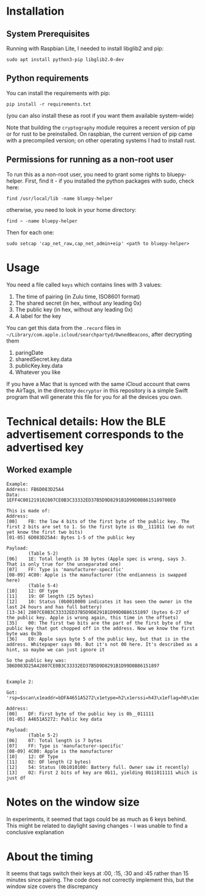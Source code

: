 # Installation

## System Prerequisites
Running with Raspbian Lite, I needed to install libglib2 and pip:
```
sudo apt install python3-pip libglib2.0-dev
```

## Python requirements
You can install the requirements with pip:
```
pip install -r requirements.txt
```

(you can also install these as root if you want them available system-wide)

Note that building the `cryptography` module requires a recent version of pip or for rust to be preinstalled. On raspbian, the current version of pip came with a precompiled version; on other operating systems I had to install rust.

## Permissions for running as a non-root user

To run this as a non-root user, you need to grant some rights to bluepy-helper. First, find it - if you installed the python packages with sudo, check here:

```
find /usr/local/lib -name bluepy-helper
```

otherwise, you need to look in your home directory:

```
find ~ -name bluepy-helper
```

Then for each one:

```
sudo setcap 'cap_net_raw,cap_net_admin+eip' <path to bluepy-helper>
```

# Usage

You need a file called `keys` which contains lines with 3 values:

1.  The time of pairing (in Zulu time, ISO8601 format)
2.  The shared secret (in hex, without any leading 0x)
3.  The public key (in hex, without any leading 0x)
4.  A label for the key

You can get this data from the `.record` files in `~/Library/com.apple.icloud/searchpartyd/OwnedBeacons`, after decrypting them

1.  paringDate
2.  sharedSecret.key.data
3.  publicKey.key.data
4.  Whatever you like

If you have a Mac that is synced with the same iCloud account that owns the AirTags, in the directory `decryptor` in this repository is a simple Swift program that will generate this file for you for all the devices you own.

# Technical details: How the BLE advertisement corresponds to the advertised key
## Worked example

```
Example:
Address: FB6D083D25A4
Data:    1EFF4C001219102807CE0B3C33332ED37B5D9D8291B1D99D0B8615189700E0

This is made of:
Address:
[00]    FB: the low 4 bits of the first byte of the public key. The first 2 bits are set to 1. So the first byte is 0b__111011 (we do not yet know the first two bits)
[01-05] 6D083D25A4: Bytes 1-5 of the public key

Payload:
        (Table 5-2)
[06]    1E: Total length is 30 bytes (Apple spec is wrong, says 3. That is only true for the unseparated one)
[07]    FF: Type is 'manufacturer-specific'
[08-09] 4C00: Apple is the manufacturer (the endianness is swapped here)
        (Table 5-4)
[10]    12: OF type
[11]    19: OF length (25 bytes)
[12]    10: Status (0b0010000 indicates it has seen the owner in the last 24 hours and has full battery)
[13-34] 2807CE0B3C33332ED37B5D9D8291B1D99D0B86151897 (bytes 6-27 of the public key. Apple is wrong again, this time in the offsets)
[35]    00: The first two bits are the part of the first byte of the public key that got chopped off in the address. Now we know the first byte was 0x3b
[36]    E0: Apple says byte 5 of the public key, but that is in the address. Whitepaper says 00. But it's not 00 here. It's described as a hint, so maybe we can just ignore it

So the public key was: 3B6D083D25A42807CE0B3C33332ED37B5D9D8291B1D99D0B86151897


Example 2:

Got: 'rsp=$scan\x1eaddr=bDFA4651A5272\x1etype=h2\x1erssi=h43\x1eflag=h0\x1ed=b07FF4C0012025402\n'

Address:
[00]    DF: First byte of the public key is 0b__011111
[01-05] A4651A5272: Public key data

Payload:
        (Table 5-2)
[06]    07: Total length is 7 bytes
[07]    FF: Type is 'manufacturer-specific'
[08-09] 4C00: Apple is the manufacturer
[10]    12: OF Type
[11]    02: OF length (2 bytes)
[12]    54: Status (0b1010100: Battery full. Owner saw it recently)
[13]    02: First 2 bits of key are 0b11, yielding 0b11011111 which is just df
```


# Notes on the window size
In experiments, it seemed that tags could be as much as 6 keys behind. This might be related to daylight saving changes - I was unable to find a conclusive explanation

# About the timing
It seems that tags switch their keys at :00, :15, :30 and :45 rather than 15 minutes since pairing. The code does not correctly implement this, but the window size covers the discrepancy